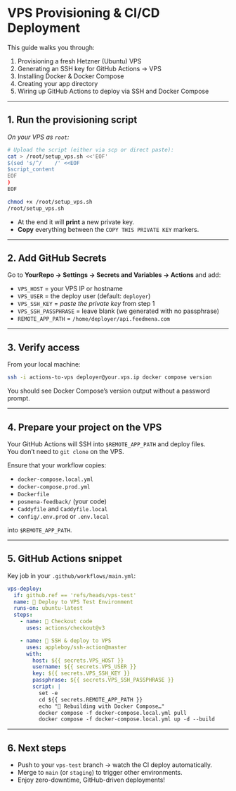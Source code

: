 # VPS Provisioning & CI/CD Deployment

This guide walks you through:

1. Provisioning a fresh Hetzner (Ubuntu) VPS  
2. Generating an SSH key for GitHub Actions → VPS  
3. Installing Docker & Docker Compose  
4. Creating your app directory  
5. Wiring up GitHub Actions to deploy via SSH and Docker Compose  

---

## 1. Run the provisioning script

_On your VPS as `root`:_

```bash
# Upload the script (either via scp or direct paste):
cat > /root/setup_vps.sh <<'EOF'
$(sed 's/^/    /' <<EOF
$script_content
EOF
)
EOF

chmod +x /root/setup_vps.sh
/root/setup_vps.sh
```

- At the end it will **print** a new private key.  
- **Copy** everything between the `COPY THIS PRIVATE KEY` markers.

---

## 2. Add GitHub Secrets

Go to **YourRepo → Settings → Secrets and Variables → Actions** and add:

- `VPS_HOST` = your VPS IP or hostname  
- `VPS_USER` = the deploy user (default: `deployer`)  
- `VPS_SSH_KEY` = *paste the private key* from step 1  
- `VPS_SSH_PASSPHRASE` = leave blank (we generated with no passphrase)  
- `REMOTE_APP_PATH` = `/home/deployer/api.feedmena.com`  

---

## 3. Verify access

From your local machine:

```bash
ssh -i actions-to-vps deployer@your.vps.ip docker compose version
```

You should see Docker Compose’s version output without a password prompt.

---

## 4. Prepare your project on the VPS

Your GitHub Actions will SSH into `$REMOTE_APP_PATH` and deploy files.  
You don’t need to `git clone` on the VPS.

Ensure that your workflow copies:

- `docker-compose.local.yml`  
- `docker-compose.prod.yml`  
- `Dockerfile`  
- `posmena-feedback/` (your code)  
- `Caddyfile` and `Caddyfile.local`  
- `config/.env.prod` or `.env.local`  

into `$REMOTE_APP_PATH`.

---

## 5. GitHub Actions snippet

Key job in your `.github/workflows/main.yml`:

```yaml
vps-deploy:
  if: github.ref == 'refs/heads/vps-test'
  name: 🚀 Deploy to VPS Test Environment
  runs-on: ubuntu-latest
  steps:
    - name: 🚚 Checkout code
      uses: actions/checkout@v3

    - name: 🔑 SSH & deploy to VPS
      uses: appleboy/ssh-action@master
      with:
        host: ${{ secrets.VPS_HOST }}
        username: ${{ secrets.VPS_USER }}
        key: ${{ secrets.VPS_SSH_KEY }}
        passphrase: ${{ secrets.VPS_SSH_PASSPHRASE }}
        script: |
          set -e
          cd ${{ secrets.REMOTE_APP_PATH }}
          echo "🚀 Rebuilding with Docker Compose…"
          docker compose -f docker-compose.local.yml pull
          docker compose -f docker-compose.local.yml up -d --build
```

---

## 6. Next steps

- Push to your `vps-test` branch → watch the CI deploy automatically.  
- Merge to `main` (or `staging`) to trigger other environments.  
- Enjoy zero-downtime, GitHub-driven deployments!
